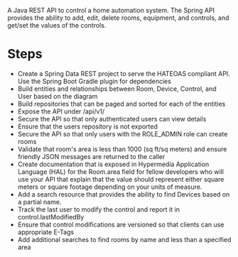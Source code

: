 A Java REST API to control a home automation system. The Spring API provides the ability to add, edit, delete rooms, equipment, and controls, and get/set the values of the controls.

# Steps

- Create a Spring Data REST project to serve the HATEOAS compliant API. Use the Spring Boot Gradle plugin for dependencies
- Build entities and relationships between Room, Device, Control, and User based on the diagram
- Build repositories that can be paged and sorted for each of the entities
- Expose the API under /api/v1/
- Secure the API so that only authenticated users can view details
- Ensure that the users repository is not exported
- Secure the API so that only users with the ROLE\_ADMIN role can create rooms
- Validate that room&#39;s area is less than 1000 (sq ft/sq meters) and ensure friendly JSON messages are returned to the caller
- Create documentation that is exposed in Hypermedia Application Language (HAL) for the Room.area field for fellow developers who will use your API that explain that the value should represent either square meters or square footage depending on your units of measure.
- Add a search resource that provides the ability to find Devices based on a partial name.
- Track the last user to modify the control and report it in control.lastModifiedBy
- Ensure that control modifications are versioned so that clients can use appropriate E-Tags
- Add additional searches to find rooms by name and less than a specified area
